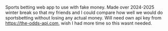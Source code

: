 Sports betting web app to use with fake money. Made over 2024-2025 winter break so that my friends and I could compare how well we would do sportsbetting without losing any actual money. Will need own api key from https://the-odds-api.com, wish I had more time so this wasnt needed. 
